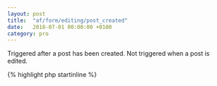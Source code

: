 ```yaml
---
layout: post
title:  "af/form/editing/post_created"
date:   2018-07-01 00:00:00 +0100
category: pro
---
```


Triggered after a post has been created. Not triggered when a post is edited.

{% highlight php startinline %}
<?php

function form_post_created( $post, $form, $args ) {
    // Do something with the created post.
    // $post is a WP_Post object.
}
add_action( 'af/form/editing/post_created', 'form_post_created', 10, 3 );
add_action( 'af/form/editing/post_created/id=FORM_ID', 'form_post_created', 10, 3 );
add_action( 'af/form/editing/post_created/key=FORM_KEY', 'form_post_created', 10, 3 );

{% endhighlight %}